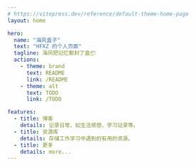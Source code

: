 ```yaml
---
# https://vitepress.dev/reference/default-theme-home-page
layout: home

hero:
  name: "海风盒子"
  text: "HFXZ 的个人页面"
  tagline: 海风把记忆都封了盒📦
  actions:
    - theme: brand
      text: README
      link: /README
    - theme: alt
      text: TODO
      link: /TODO

features:
  - title: 博客
    details: 记录日常，如生活感想、学习记录等。
  - title: 资源库
    details: 存储工作学习中遇到的有用的资源。
  - title: 更多
    details: more...
---
```

